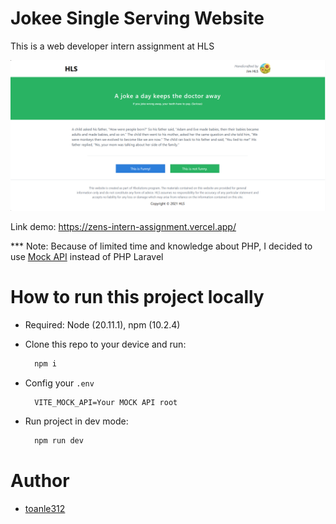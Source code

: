 # Jokee Single Serving Website

This is a web developer intern assignment at HLS

![UI](image.png)

Link demo: https://zens-intern-assignment.vercel.app/

\*\*\* Note: Because of limited time and knowledge about PHP, I decided to use [Mock API](https://mockapi.io/projects) instead of PHP Laravel

# How to run this project locally

- Required: Node (20.11.1), npm (10.2.4)
- Clone this repo to your device and run:
  ```bash
    npm i
  ```
- Config your `.env`

  ```env
    VITE_MOCK_API=Your MOCK API root
  ```

- Run project in dev mode:
  ```bash
    npm run dev
  ```

# Author

- [toanle312](https://github.com/toanle312)
